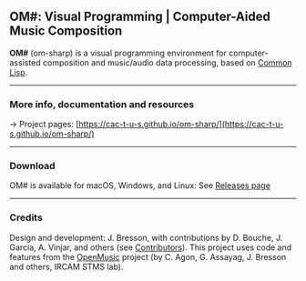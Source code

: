 
## **OM#**: Visual Programming | Computer-Aided Music Composition

**OM#** (om-sharp) is a visual programming environment for computer-assisted composition and music/audio data processing, based on [Common Lisp](http://www.gigamonkeys.com/book/introduction-why-lisp.html). 

------

### More info, documentation and resources

&rarr; Project pages: [https://cac-t-u-s.github.io/om-sharp/](https://cac-t-u-s.github.io/om-sharp/)

------

### Download

OM# is available for macOS, Windows, and Linux: See [Releases page](https://github.com/cac-t-u-s/om-sharp/releases/tag/v1.2)


------

### Credits

Design and development: J. Bresson, with contributions by D. Bouche, J. Garcia, A. Vinjar, and others (see [Contributors](https://github.com/cac-t-u-s/om-sharp/graphs/contributors)). 
This project uses code and features from the [OpenMusic](https://github.com/openmusic-project/openmusic/) project (by C. Agon, G. Assayag, J. Bresson and others, IRCAM STMS lab).
